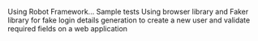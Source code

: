  Using Robot Framework... Sample tests Using browser library and Faker library for fake login details generation
to create a new user and validate required fields on a web application


